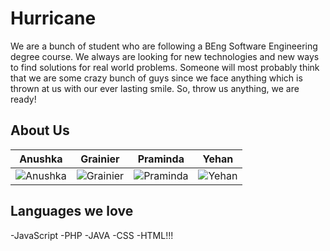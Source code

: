 
# Hurricane

We are a bunch of student who are following a BEng Software Engineering degree course.
We always are looking for new technologies and new ways to find solutions for real world problems.
Someone will most probably think that we are some crazy bunch of guys since we face anything which is thrown at us with our ever lasting smile. So, throw us anything, we are ready!

## About Us

| Anushka | Grainier | Praminda | Yehan
|--- |--- |--- |---
| ![Anushka](https://avatars3.githubusercontent.com/u/2684554?v=3&s=460) | ![Grainier](https://avatars1.githubusercontent.com/u/3824254?v=3&s=460) | ![Praminda](https://avatars2.githubusercontent.com/u/2655553?v=3&s=460) | ![Yehan](https://avatars3.githubusercontent.com/u/2751847?v=3&s=460) |


## Languages we love
-JavaScript
-PHP
-JAVA
-CSS
-HTML!!!
